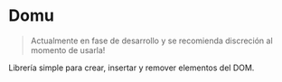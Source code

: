 # Domu

> Actualmente en fase de desarrollo y se recomienda discreción al momento de usarla!

Librería simple para crear, insertar y remover elementos del DOM.